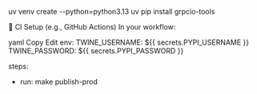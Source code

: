 uv venv create --python=python3.13
uv pip install grpcio-tools


🔐 CI Setup (e.g., GitHub Actions)
In your workflow:

yaml
Copy
Edit
env:
  TWINE_USERNAME: ${{ secrets.PYPI_USERNAME }}
  TWINE_PASSWORD: ${{ secrets.PYPI_PASSWORD }}

steps:
  - run: make publish-prod